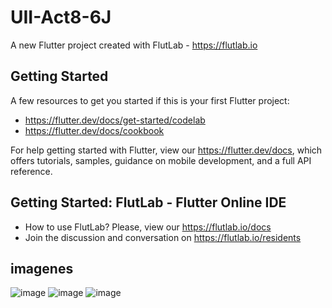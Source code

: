 # UII-Act8-6J

A new Flutter project created with FlutLab - https://flutlab.io

## Getting Started

A few resources to get you started if this is your first Flutter project:

- https://flutter.dev/docs/get-started/codelab
- https://flutter.dev/docs/cookbook

For help getting started with Flutter, view our
https://flutter.dev/docs, which offers tutorials,
samples, guidance on mobile development, and a full API reference.

## Getting Started: FlutLab - Flutter Online IDE

- How to use FlutLab? Please, view our https://flutlab.io/docs
- Join the discussion and conversation on https://flutlab.io/residents

## imagenes
![image](https://github.com/DAArellanoGamon/UII_Act8_6J/assets/143548308/81da3630-10af-4904-af7b-5a8e78475e3f)
![image](https://github.com/DAArellanoGamon/UII_Act8_6J/assets/143548308/b0043e9e-eaf6-4f39-95cf-a6c27764b76d)
![image](https://github.com/DAArellanoGamon/UII_Act8_6J/assets/143548308/11036193-9a88-45cd-a0c8-54f2b4b2bbc0)

